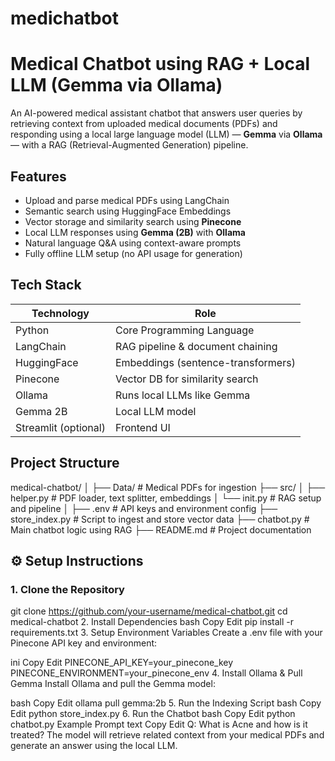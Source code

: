 # medichatbot
# Medical Chatbot using RAG + Local LLM (Gemma via Ollama)

An AI-powered medical assistant chatbot that answers user queries by retrieving context from uploaded medical documents (PDFs) and responding using a local large language model (LLM) — **Gemma** via **Ollama** — with a RAG (Retrieval-Augmented Generation) pipeline.


## Features

-  Upload and parse medical PDFs using LangChain
-  Semantic search using HuggingFace Embeddings
-  Vector storage and similarity search using **Pinecone**
-  Local LLM responses using **Gemma (2B)** with **Ollama**
-  Natural language Q&A using context-aware prompts
-  Fully offline LLM setup (no API usage for generation)


##  Tech Stack

| Technology        | Role                          |
|-------------------|-------------------------------|
| Python            | Core Programming Language     |
| LangChain         | RAG pipeline & document chaining |
| HuggingFace       | Embeddings (sentence-transformers) |
| Pinecone          | Vector DB for similarity search |
| Ollama            | Runs local LLMs like Gemma    |
| Gemma 2B          | Local LLM model               |
| Streamlit (optional) | Frontend UI               |


##  Project Structure

medical-chatbot/
│
├── Data/ # Medical PDFs for ingestion
├── src/
│ ├── helper.py # PDF loader, text splitter, embeddings
│ └── init.py # RAG setup and pipeline
│
├── .env # API keys and environment config
├── store_index.py # Script to ingest and store vector data
├── chatbot.py # Main chatbot logic using RAG
├── README.md # Project documentation



## ⚙ Setup Instructions

### 1. Clone the Repository

git clone https://github.com/your-username/medical-chatbot.git
cd medical-chatbot
2. Install Dependencies
bash
Copy
Edit
pip install -r requirements.txt
3. Setup Environment Variables
Create a .env file with your Pinecone API key and environment:

ini
Copy
Edit
PINECONE_API_KEY=your_pinecone_key
PINECONE_ENVIRONMENT=your_pinecone_env
4. Install Ollama & Pull Gemma
Install Ollama and pull the Gemma model:

bash
Copy
Edit
ollama pull gemma:2b
5. Run the Indexing Script
bash
Copy
Edit
python store_index.py
6. Run the Chatbot
bash
Copy
Edit
python chatbot.py
Example Prompt
text
Copy
Edit
Q: What is Acne and how is it treated?
The model will retrieve related context from your medical PDFs and generate an answer using the local LLM.

